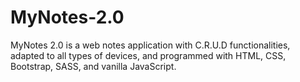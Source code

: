 # MyNotes-2.0
MyNotes 2.0 is a web notes application with C.R.U.D functionalities, adapted to all types of devices, and programmed with HTML, CSS, Bootstrap, SASS, and vanilla JavaScript.
